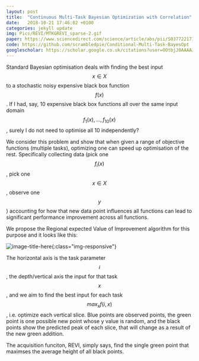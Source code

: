 ```yaml
---
layout: post
title:  "Continuous Multi-Task Bayesian Optimization with Correlation"
date:   2018-10-21 17:46:02 +0100
categories: jekyll update
img: Pics/REVI/MTKGREVI_sparse-2.gif
paper: https://www.sciencedirect.com/science/article/abs/pii/S0377221718302261
code: https://github.com/scrambledpie/Conditional-Multi-Task-BayesOpt
googlescholar: https://scholar.google.co.uk/citations?user=OOtbjJ0AAAAJ&hl=en#d=gs_md_cita-d&u=%2Fcitations%3Fview_op%3Dview_citation%26hl%3Den%26user%3DOOtbjJ0AAAAJ%26citation_for_view%3DOOtbjJ0AAAAJ%3ARHpTSmoSYBkC%26tzom%3D0
---
```


<!-- * See the paper [here][REVI_paper] and a newer rewritten version in Chapter 6 of my thesis [here][MP_thesis] -->
<!-- * toy source code in R [here][REVI_git] -->

Standard Bayesian optimisation deals with finding the best input $$ x \in X $$ to a stochastic noisy expensive black box function $$ f(x) $$. If I had, say, 10 expensive black box functions all over the same input domain $$ f_{1}(x),..., f_{10}(x) $$, surely I do not need to optimise all 10 independently? 

We consider this problem and show that when given a range of objective functions (multiple tasks), optimizing one can speed up optimisation of the rest. Specifically collecting data (pick one $$ f_{i}(x) $$, pick one $$ x \in X $$, observe one $$y$$) accounting for how that new data point influences all functions can lead to significant performance improvement across all functions. 

We propose the Regional expected Value of Improvement algorithm for this purpose and it looks like this:

![image-title-here]({{site.baseurl}}/assets/img/Pics/REVI/MTKGREVI_sparse-2.gif){:class="img-responsive"}

The horizontal axis is the task parameter $$ i $$, the depth/vertical axis the input for that task $$ x $$, and we aim to find the best input for each task $$ max_x f(i,x) $$, i.e. optimize each vertical slice. Blue points are observed points, the green point is one possible new point whose y value is random, and the black points show the predicted peak of each slice, that will change as a result of the new green addition.

The acquisition funciton, REVI, simply says, find the single green point that maximses the average height of all black points.


[MP_thesis]:/Pics/thesis(1).pdf
<!-- [REVI_git]:  -->
<!-- [REVI_paper]:  -->

